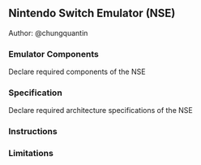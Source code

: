 ## Nintendo Switch Emulator (NSE)

Author: @chungquantin

### Emulator Components

Declare required components of the NSE

### Specification

Declare required architecture specifications of the NSE

### Instructions

### Limitations
